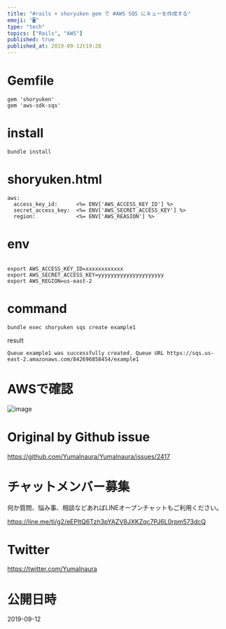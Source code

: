 ```yaml
---
title: "#rails + shoryuken gem で #AWS SQS にキューを作成する"
emoji: "🖥"
type: "tech"
topics: ["Rails", "AWS"]
published: true
published_at: 2019-09-12t19:28
---
```


# Gemfile

```
gem 'shoryuken'
gem 'aws-sdk-sqs'
```

# install

```
bundle install
```

# shoryuken.html

```
aws:
  access_key_id:      <%= ENV['AWS_ACCESS_KEY_ID'] %>
  secret_access_key:  <%= ENV['AWS_SECRET_ACCESS_KEY'] %>
  region:             <%= ENV['AWS_REASION'] %>
```

# env

```

export AWS_ACCESS_KEY_ID=xxxxxxxxxxxx
export AWS_SECRET_ACCESS_KEY=yyyyyyyyyyyyyyyyyyyyy
export AWS_REGION=us-east-2
```

# command

```
bundle exec shoryuken sqs create example1
```

result

```
Queue example1 was successfully created. Queue URL https://sqs.us-east-2.amazonaws.com/842696858454/example1
```

# AWSで確認

![image](https://user-images.githubusercontent.com/13635059/64765394-07353080-d57f-11e9-86e2-e3491f0cd633.png)


# Original by Github issue

https://github.com/YumaInaura/YumaInaura/issues/2417








<!-- Update From Qiita API -->

# チャットメンバー募集


何か質問、悩み事、相談などあればLINEオープンチャットもご利用ください。

https://line.me/ti/g2/eEPltQ6Tzh3pYAZV8JXKZqc7PJ6L0rpm573dcQ





# Twitter


https://twitter.com/YumaInaura


<!-- Update From Qiita API -->



# 公開日時

2019-09-12

